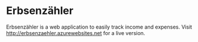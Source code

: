 # Erbsenzähler

Erbsenzähler is a web application to easily track income and expenses. Visit http://erbsenzaehler.azurewebsites.net for a live version.
